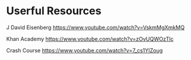 # Userful Resources

J David Eisenberg
https://www.youtube.com/watch?v=VskmMgXmkMQ

Khan Academy
https://www.youtube.com/watch?v=zOvUQWOzTlc

Crash Course
https://www.youtube.com/watch?v=7_cs1YlZoug
